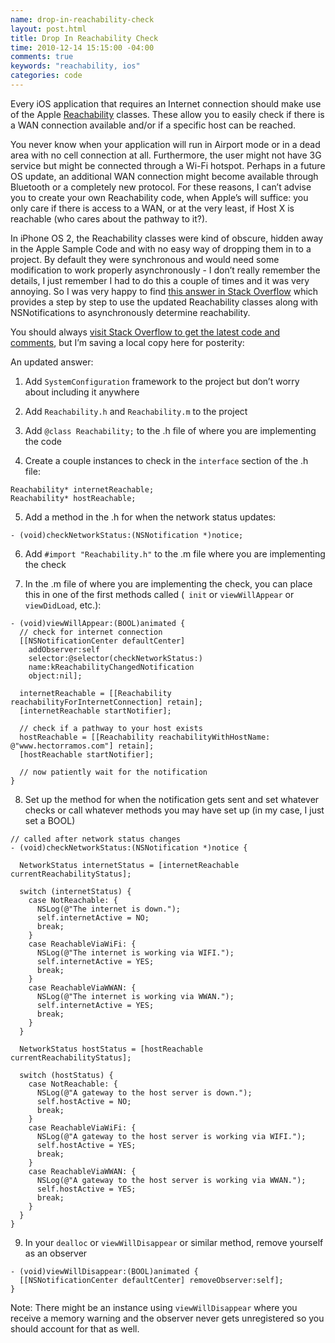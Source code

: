```yaml
---
name: drop-in-reachability-check
layout: post.html
title: Drop In Reachability Check
time: 2010-12-14 15:15:00 -04:00
comments: true
keywords: "reachability, ios"
categories: code
---
```


Every iOS application that requires an Internet connection should make use of the Apple [Reachability](http://developer.apple.com/library/ios/#samplecode/Reachability/Introduction/Intro.html) classes. These allow you to easily check if there is a WAN connection available and/or if a specific host can be reached.

<!-- more -->

You never know when your application will run in Airport mode or in a dead area with no cell connection at all. Furthermore, the user might not have 3G service but might be connected through a Wi-Fi hotspot. Perhaps in a future OS update, an additional WAN connection might become available through Bluetooth or a completely new protocol. For these reasons, I can&#8217;t advise you to create your own Reachability code, when Apple&#8217;s will suffice: you only care if there is access to a WAN, or at the very least, if Host X is reachable (who cares about the pathway to it?).

In iPhone OS 2, the Reachability classes were kind of obscure, hidden away in the Apple Sample Code and with no easy way of dropping them in to a project. By default they were synchronous and would need some modification to work properly asynchronously - I don&#8217;t really remember the details, I just remember I had to do this a couple of times and it was very annoying. So I was very happy to find [this answer in Stack Overflow](http://stackoverflow.com/questions/1083701/how-to-check-for-an-active-internet-connection-on-iphone-sdk/3597085#3597085) which provides a step by step to use the updated Reachability classes along with NSNotifications to asynchronously determine reachability.

You should always [visit Stack Overflow to get the latest code and comments](http://stackoverflow.com/questions/1083701/how-to-check-for-an-active-internet-connection-on-iphone-sdk/3597085#3597085), but I&#8217;m saving a local copy here for posterity:

An updated answer:

1) Add `SystemConfiguration` framework to the project but don&#8217;t worry about including it anywhere

2) Add `Reachability.h` and `Reachability.m` to the project

3) Add `@class Reachability;` to the .h file of where you are implementing the code

4) Create a couple instances to check in the `interface` section of the .h file:

```obj-c
Reachability* internetReachable;
Reachability* hostReachable;
```


5) Add a method in the .h for when the network status updates:

```obj-c
- (void)checkNetworkStatus:(NSNotification *)notice;
```

6) Add `#import "Reachability.h"` to the .m file where you are implementing the check

7) In the .m file of where you are implementing the check, you can place this in one of the first methods called (`
init` or `viewWillAppear` or `viewDidLoad`, etc.):

```obj-c
- (void)viewWillAppear:(BOOL)animated {
  // check for internet connection
  [[NSNotificationCenter defaultCenter]
    addObserver:self
	selector:@selector(checkNetworkStatus:)
	name:kReachabilityChangedNotification
	object:nil];

  internetReachable = [[Reachability reachabilityForInternetConnection] retain];
  [internetReachable startNotifier];

  // check if a pathway to your host exists
  hostReachable = [[Reachability reachabilityWithHostName: @"www.hectorramos.com"] retain];
  [hostReachable startNotifier];

  // now patiently wait for the notification
}
```


8) Set up the method for when the notification gets sent and set whatever checks or call whatever methods you may have set up (in my case, I just set a BOOL)

```obj-c
// called after network status changes
- (void)checkNetworkStatus:(NSNotification *)notice {

  NetworkStatus internetStatus = [internetReachable currentReachabilityStatus];

  switch (internetStatus) {
    case NotReachable: {
      NSLog(@"The internet is down.");
      self.internetActive = NO;
      break;
    }
    case ReachableViaWiFi: {
      NSLog(@"The internet is working via WIFI.");
      self.internetActive = YES;
      break;
    }
    case ReachableViaWWAN: {
      NSLog(@"The internet is working via WWAN.");
      self.internetActive = YES;
      break;
    }
  }

  NetworkStatus hostStatus = [hostReachable currentReachabilityStatus];

  switch (hostStatus) {
    case NotReachable: {
      NSLog(@"A gateway to the host server is down.");
      self.hostActive = NO;
      break;
    }
    case ReachableViaWiFi: {
      NSLog(@"A gateway to the host server is working via WIFI.");
      self.hostActive = YES;
      break;
    }
    case ReachableViaWWAN: {
      NSLog(@"A gateway to the host server is working via WWAN.");
      self.hostActive = YES;
      break;
    }
  }
}
```

9) In your `dealloc` or `viewWillDisappear` or similar method, remove yourself as an observer

```obj-c
- (void)viewWillDisappear:(BOOL)animated {
  [[NSNotificationCenter defaultCenter] removeObserver:self];
}
```

Note: There might be an instance using `viewWillDisappear` where you receive a memory warning and the observer never gets unregistered so you should account for that as well.

